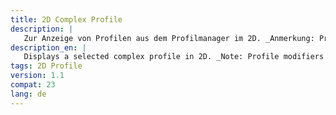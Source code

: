 ```yaml
---
title: 2D Complex Profile
description: |
   Zur Anzeige von Profilen aus dem Profilmanager im 2D. _Anmerkung: Profilmodifikatoren können nicht verwendet werden. Es kann jedoch über `A` und `B` Stretchfaktoren eingegeben werden._
description_en: |
   Displays a selected complex profile in 2D. _Note: Profile modifiers can not be used. However you may use `A` and `B` as stretch factors._
tags: 2D Profile
version: 1.1
compat: 23
lang: de
---
```

